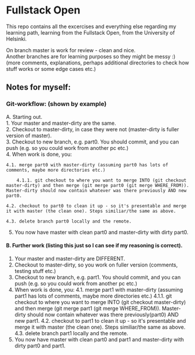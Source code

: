 # Fullstack Open 
This repo contains all the excercises and everything else regarding my learning path, learning from the Fullstack Open, from the University of Helsinki.<br>

On branch master is work for review - clean and nice.<br>
Another branches are for learning purposes so they might be messy :) (more comments, explanations, perhaps additional directories to check how stuff works or some edge cases etc.)
## Notes for myself:
### Git-workflow: (shown by example)
A. Starting out.<br>
1\. Your master and master-dirty are the same.<br>
2\. Checkout to master-dirty, in case they were not (master-dirty is fuller version of master).<br>
3\. Checkout to new branch, e.g. part0. You should commit, and you can push (e.g. so you could work from another pc etc.)<br>
4. When work is done, you: 

	4.1. merge part0 with master-dirty (assuming part0 has lots of comments, maybe more directories etc.)

		4.1.1. git checkout to where you want to merge INTO (git checkout master-dirty) and then merge (git merge part0 (git merge WHERE_FROM)). Master-dirty should now contain whatever was there previously AND new part0.

	4.2. checkout to part0 to clean it up - so it's presentable and merge it with master (the clean one). Steps similiar/the same as above.
	
	4.3. delete branch part0 locally and the remote.
	
5. You now have master with clean part0 and master-dirty with dirty part0.
#### B. Further work (listing this just so I can see if my reasoning is correct).
1. Your master and master-dirty are DIFFERENT.
2. Checkout to master-dirty, so you work on fuller version (comments, testing stuff etc.)
3. Checkout to new branch, e.g. part1. You should commit, and you can push (e.g. so you could work from another pc etc.)
4. When work is done, you:
4.1. merge part1 with master-dirty (assuming part1 has lots of comments, maybe more directories etc.)
4.1.1. git checkout to where you want to merge INTO (git checkout master-dirty) and then merge (git merge part1 (git merge WHERE_FROM)). Master-dirty should now contain whatever was there previously(part0) AND new part1.
4.2.  checkout to part1 to clean it up - so it's presentable and merge it with master (the clean one). Steps similiar/the same as above.
4.3. delete branch part1 locally and the remote.
5. You now have master with clean part0 and part1 and master-dirty with dirty part0 and part1.